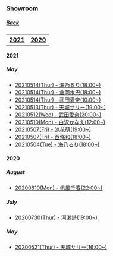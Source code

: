 ﻿### Showroom
##### [Back](../../../readme.md)

 <table>
  <tr>
    <th><a href="#2021">2021</a></th>
    <th><a href="#2020">2020</a></th>
  </tr>
</table> 

<a name="2021"></a>
#### 2021
##### May
- [20210514(Thur) - 海乃るり(18:00~)](May2021/20210514_Ruri.md)<br>
- [20210514(Thur) - 倉岡水巴(18:00~)](May2021/20210514_Mizuha.md)<br>
- [20210514(Thur) - 武田愛奈(10:00~)](May2021/20210514_Aina.md)<br>
- [20210513(Thur) - 天城サリー(19:00~)](May2021/20210513_Sally.md)<br>
- [20210512(Wed) - 武田愛奈(20:00~)](May2021/20210512_Aina.md)<br>
- [20210510(Mon) - 白沢かなえ(12:00~)](May2021/20210510_Kanae.md)<br>
- [20210507(Fri) - 涼花萌(19:00~)](May2021/20210507_Moe.md)<br>
- [20210507(Fri) - 西條和(18:00~)](May2021/20210507_Nagomi.md)<br>
- [20210504(Tue) - 海乃るり(18:00~)](May2021/20210504_Ruri.md)<br>

<a name="2020"></a>
#### 2020
##### August
- [20200810(Mon) - 帆風千春(22:00~)](Aug2020/20200810_Chiharu.html)<br>

##### July
- [20200730(Thur) - 河瀬詩(19:00~)](Jul2020/20200730_Uta.md)<br>

##### May
- [20200521(Thur) - 天城サリー(16:00~)](May2020/20200521_Sally.md)<br>